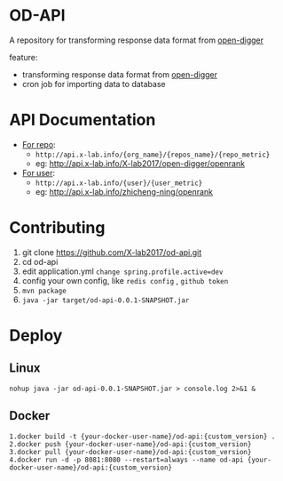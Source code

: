 # OD-API
A repository for transforming response data format from [open-digger](https://github.com/X-lab2017/open-digger)

feature:
- transforming response data format from [open-digger](https://github.com/X-lab2017/open-digger)
- cron job for importing data to database

# API Documentation
- [For repo](https://github.com/X-lab2017/open-digger#for-repos):
    - `http://api.x-lab.info/{org_name}/{repos_name}/{repo_metric}`
    - eg:  http://api.x-lab.info/X-lab2017/open-digger/openrank
- [For user](https://github.com/X-lab2017/open-digger#for-users):
  - `http://api.x-lab.info/{user}/{user_metric}`
  - eg: http://api.x-lab.info/zhicheng-ning/openrank

# Contributing
1. git clone https://github.com/X-lab2017/od-api.git
2. cd od-api
3. edit application.yml `change spring.profile.active=dev`  
4. config your own config, like `redis config` , `github token`
5. `mvn package`
6. `java -jar target/od-api-0.0.1-SNAPSHOT.jar`

# Deploy
## Linux

~~~shell
nohup java -jar od-api-0.0.1-SNAPSHOT.jar > console.log 2>&1 &
~~~

## Docker

~~~shell
1.docker build -t {your-docker-user-name}/od-api:{custom_version} .
2.docker push {your-docker-user-name}/od-api:{custom_version}
3.docker pull {your-docker-user-name}/od-api:{custom_version}
4.docker run -d -p 8081:8080 --restart=always --name od-api {your-docker-user-name}/od-api:{custom_version}
~~~